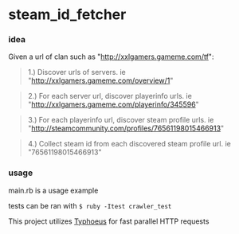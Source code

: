 steam_id_fetcher
================
### idea
Given a url of clan such as "http://xxlgamers.gameme.com/tf":
> 1.) Discover urls of servers. ie "http://xxlgamers.gameme.com/overview/1"

> 2.) For each server url, discover playerinfo urls. ie "http://xxlgamers.gameme.com/playerinfo/345596"

> 3.) For each playerinfo url, discover steam profile urls. ie "http://steamcommunity.com/profiles/76561198015466913"

> 4.) Collect steam id from each discovered steam profile url. ie "76561198015466913"

### usage
main.rb is a usage example

tests can be ran with `$ ruby -Itest crawler_test`

This project utilizes [Typhoeus](https://github.com/typhoeus/typhoeus) for fast parallel HTTP requests
